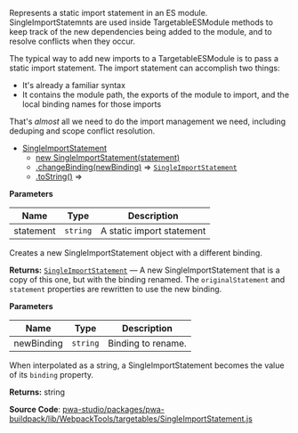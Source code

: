 
Represents a static import statement in an ES module. SingleImportStatemnts
are used inside TargetableESModule methods to keep track of the new
dependencies being added to the module, and to resolve conflicts when they
occur.

The typical way to add new imports to a TargetableESModule is to pass a
static import statement. The import statement can accomplish two things:

 - It's already a familiar syntax
 - It contains the module path, the exports of the module to import, and the local binding names for those imports

That's _almost_ all we need to do the import management we need, including
deduping and scope conflict resolution.

- [SingleImportStatement](#SingleImportStatement)
    - [new SingleImportStatement(statement)](#new_SingleImportStatement_new)
    - [.changeBinding(newBinding)](#SingleImportStatement+changeBinding) ⇒ [`SingleImportStatement`](#SingleImportStatement)
    - [.toString()](#SingleImportStatement+toString) ⇒

**Parameters**

| Name | Type | Description |
| --- | --- | --- |
| statement | `string` | A static import statement |

Creates a new SingleImportStatement object with a different binding.

**Returns:**
[`SingleImportStatement`](#SingleImportStatement)
   — A new SingleImportStatement that is a copy
of this one, but with the binding renamed. The `originalStatement` and
`statement` properties are rewritten to use the new binding.

**Parameters**

| Name | Type | Description |
| --- | --- | --- |
| newBinding | `string` | Binding to rename. |

When interpolated as a string, a SingleImportStatement becomes the value
of its `binding` property.

**Returns:**
  string

**Source Code**: [pwa-studio/packages/pwa-buildpack/lib/WebpackTools/targetables/SingleImportStatement.js](https://github.com/magento/pwa-studio/blob/develop/packages/pwa-buildpack/lib/WebpackTools/targetables/SingleImportStatement.js)
